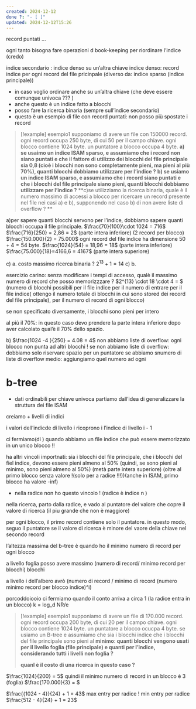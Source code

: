 ```yaml
---
created: 2024-12-12
done ?: "- [ ]"
updated: 2024-12-12T15:26
---
```

record puntati …

ogni tanto bisogna fare operazioni d book-keeping per riordinare l’indice (credo)

indice secondario : indice denso su un’altra chiave
indice denso: record indice per ogni record del file pricinpale (diverso da: indice sparso (indice principale))
- in caso voglio ordinare anche su un’altra chiave (che deve essere comunque univoca ??? )
- anche questo è un indice fatto a blocchi
- posso fare la ricerca binaria (sempre sull’indice secondario)
- questo è un esempio di file con record puntati: non posso più spostate i record
>[!example] esempio1
supponiamo di avere un file con 150000 record. ogni record occupa 250 byte, di cui 50 per il campo chiave. ogni blocco contiene 1024 byte. un puntatore a blocco occupa 4 byte.
**a) se usaimo un indice ISAM sparso, e assumiamo che i record non siano puntati e che il fattore di utilizzo dei blocchi del file principale sia 0,8 (cioè i blocchi non sono completamente pieni, ma pieni al più 70%), quanti blocchi dobbiamo utilizzare per l’indice ?**
**b) se usiamo un indice ISAM sparso, e assumiamo che i record siano puntati e che i blocchi del file principale siano pieni, quanti blocchi dobbiamo utilizzare per l’indice ?**
**c)se utilizziamo la ricerca binaria, quale è il numero massimo di accessi a blocco per ricercare un record presente nel file nei casi a) e b), supponendo nel caso b) di non avere liste di overflow ? **

a)per sapere quanti blocchi servono per l’indice, dobbiamo sapere quanti blocchi occupa il file principale. 
$\frac{70}{100}\cdot 1024 = 716$
$\frac{716}{250} = 2,86 = 2$ (parte intera inferiore) (2 record per blocco)
$\frac{150.000}{2} = 75.000$
ogni record del file indice ha dimensione $50 + 4 = 54$ byte.
$\frac{1024}{54} = 18,96 = 18$ (parte intera inferiore)
$\frac{75.000}{18}=4166,6 = 4167$ (parte intera superiore)

c) a. costo massimo ricerca binaria  ? $2^{13} + 1 = 14$
c) b.

esercizio carino: senza modificare i tempi di accesso, qualè il massimo numero di record che posso memorizzzare ?
$2^{13} \cdot 18 \cdot 4 = $ (numero di blocchi possibili per il file indice per il numero di entrare per il file indice( ottengo il numero totale di blocchi in cui sono stored dei record del file principale), per il numero di record di ogni blocco)

se non specificato diversamente, i blocchi sono pieni per intero

al più il 70%: in questo caso devo prendere la parte intera inferiore dopo aver calcolato qual’è il 70% dello spazio.


b) 
$\frac{1024 -4 }{250} = 4.08 = 4$ 
non abbiamo liste di overflow: ogni blocco non punta ad altri blocchi !
se non abbiamo liste di overflow: dobbiamo solo riservare spazio per un puntatore
se abbiamo snumero di liste di overflow medio: aggiungiamo quel numero ad ogni 


# b-tree
- dati ordinabili per chiave univoca
partiamo dall’idea di generalizzare la struttura dei file ISAM

creiamo + livelli di indici

i valori dell’indicde di livello i ricoprono i l’indice di livello i - 1

ci fermiamo(di ) quando abbiamo un file indice che può essere memorizzato in un unico blocco !!

ha altri vincoli importnati:
sia i blocchi del file principale, che i blocchi del fiel indice, devono essere pieni almeno al 50% (quindi, se sono pieni al minimo, sono pieni almeno al 50%) (metà parte intera superiore) (oltre al primo blocco senza valore !(solo per a radice !!!))(anche in ISAM, primo blocco ha valore -inf)
- nella radice non ho questo vincolo ! (radice è indice n )

nella ricerca, parto dalla radice, e vado al puntatore del valore che copre il valore di ricerca (il piu grande che non è maggiore)

per ogni blocco, il primo record contiene solo il puntatore. in questo modo, seguo il puntatore se il valore di ricerca è minore del vaore della chiave nel secondo record


l’altezza massima del b-tree è quando ho il minimo numero di record per ogni blocco


a livello foglia posso avere massimo (numero di record/ minimo record per blocchi) blocchi


a livello i dell’albero avrò (numero di record / minimo di record (numero minimo record per blocco indice)^i)

porcoddoiooio
 ci fermiamo quando il conto arriva a circa 1 (la radice entra in un blocco)
 k = log_d NR/e 
>[!example] esempio1
supponiamo di avere un file di 170.000 record. ogni record occupa 200 byte, di cui 20 per il campo chiave. ogni blocco contiene 1024 byte. un puntatore a blocco ocucpa 4 byte.
se usiamo un B-tree e assumiamo che sia i blocchi indice che i blocchi del file principale sono pieni al **minimo**:
**quanti blocchi vengono usati per il livello foglia (file principale) e quanti per l’indice, considerando tutti i livelli non foglia ?**
>
>**quanl è il costo di una ricerca in questo caso ?**

$\frac{1024}{200} = 5$ quindi il minimo numero di record in un blocco è 3 (foglia)
$\frac{170.000}{3} = $

$\frac{{1024 - 4}}{24} + 1 = 43$ max entry per radice ! 
min entry  per radice $\frac{512 - 4}{24} + 1 = 23$

